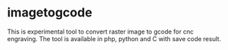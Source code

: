 # imagetogcode

This is experimental tool to convert raster image to gcode for cnc engraving. The tool is available in php, python and C with save code result.
